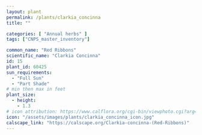 ```yaml
---
layout: plant                                                              
permalink: /plants/clarkia_concinna
title: ""

categories: [ "Annual herbs" ]
tags: ["CNPS_master_inventory"]

common_name: "Red Ribbons"
scientific_name: "Clarkia Concinna"
id: 15
plant_id: 60425 
sun_requirements:
  - "Full Sun"
  - "Part Shade"
# min then max in feet
plant_size:
  - height: 
    - 1.3
# icon attribution: https://www.calflora.org/cgi-bin/viewphoto.cgi?arg=/app/up/gp/39/7933.jpg 
icon: "/assets/images/plants/clarkia_concinna_icon.jpg" 
calscape_link: "https://calscape.org/Clarkia-concinna-(Red-Ribbons)"
---
```




